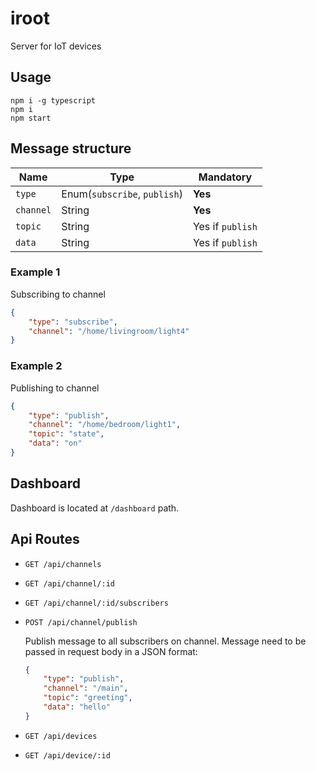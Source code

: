 # iroot
Server for IoT devices

## Usage

```
npm i -g typescript
npm i
npm start
```

## Message structure

| Name | Type | Mandatory |
| --- | --- | --- |
| `type` | Enum(`subscribe`, `publish`) | **Yes** |
| `channel` | String | **Yes** |
| `topic` | String | Yes if `publish` |
| `data` | String | Yes if `publish` |

### Example 1

Subscribing to channel

```json
{
    "type": "subscribe",
    "channel": "/home/livingroom/light4"
}
```

### Example 2

Publishing to channel

```json
{
    "type": "publish",
    "channel": "/home/bedroom/light1",
    "topic": "state",
    "data": "on"
}
```

## Dashboard

Dashboard is located at `/dashboard` path.

## Api Routes

- `GET /api/channels`
- `GET /api/channel/:id`
- `GET /api/channel/:id/subscribers`
- `POST /api/channel/publish`
    
    Publish message to all subscribers on channel. Message need to be passed in request body in a JSON format:
    ```json
    {
        "type": "publish",
        "channel": "/main",
        "topic": "greeting",
        "data": "hello"
    }
    ```
- `GET /api/devices`
- `GET /api/device/:id`